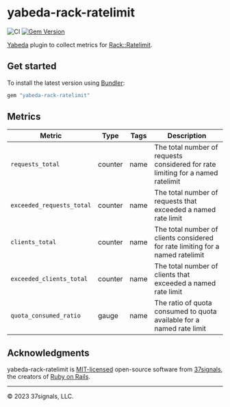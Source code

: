 # yabeda-rack-ratelimit

![CI](https://github.com/basecamp/yabeda-rack-ratelimit/actions/workflows/ci.yml/badge.svg)
[![Gem Version](https://img.shields.io/gem/v/yabeda-rack-ratelimit.svg)](https://rubygems.org/gems/yabeda-rack-ratelimit)

[Yabeda] plugin to collect metrics for [Rack::Ratelimit].

## Get started

To install the latest version using [Bundler][bundler]:

```ruby
gem "yabeda-rack-ratelimit"
```

## Metrics

| Metric            | Type        | Tags                        | Description                                                        |
|-------------------|-------------|-----------------------------|--------------------------------------------------------------------|
| `requests_total`   | counter     | name | The total number of requests considered for rate limiting for a named ratelimit |
| `exceeded_requests_total`  | counter   | name | The total number of requests that exceeded a named rate limit |
| `clients_total`  | counter   | name | The total number of clients considered for rate limiting for a named ratelimit |
| `exceeded_clients_total`  | counter   | name | The total number of clients that exceeded a named rate limit |
| `quota_consumed_ratio`  | gauge   | name | The ratio of quota consumed to quota available for a named rate limit |

[Yabeda]: https://github.com/yabeda-rb/yabeda
[Rack::Ratelimit]: https://github.com/jeremy/rack-ratelimit

## Acknowledgments

yabeda-rack-ratelimit is [MIT-licensed](MIT-LICENSE) open-source software from [37signals](https://37signals.com/), the creators of [Ruby on Rails](https://rubyonrails.org).

---

© 2023 37signals, LLC.

[bundler]: https://bundler.io
[rubygems]: https://rubygems.org
